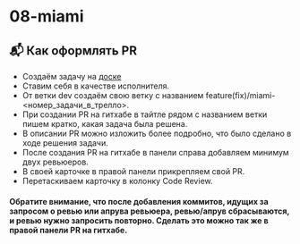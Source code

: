 # 08-miami

## 📬 Как оформлять PR

- Создаём задачу на [доске](https://trello.com/b/IoOcRh3d/08-майами)
- Ставим себя в качестве исполнителя.
- От ветки dev создаём свою ветку с названием feature(fix)/miami-<номер_задачи_в_трелло>.
- При создании PR на гитхабе в тайтле рядом с названием ветки пишем кратко, какая задача была решена.
- В описании PR можно изложить более подробно, что было сделано в ходе решения задачи.
- После создания PR на гитхабе в панели справа добавляем минимум двух ревьюеров.
- В своей карточке в правой панели прикрепляем свой PR.
- Перетаскиваем карточку в колонку Code Review. 

#### Обратите внимание, что после добавления коммитов, идущих за запросом о ревью или апрува ревьюера, ревью/апрув сбрасываются, и ревью нужно запросить повторно. Сделать это можно так же в правой панели PR на гитхабе.
